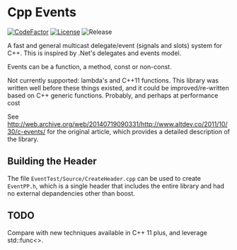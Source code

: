 # Cpp Events

[![CodeFactor](https://www.codefactor.io/repository/github/cschladetsch/CppEvents/badge)](https://www.codefactor.io/repository/github/cschladetsch/CppEvents)
[![License](https://img.shields.io/github/license/cschladetsch/CppEvents.svg?label=License&maxAge=86400)](./LICENSE)
![Release](https://img.shields.io/github/release/cschladetsch/CppEvents.svg?label=Release&maxAge=60)

A fast and general multicast delegate/event (signals and slots) system for C++. This is inspired by .Net's delegates and events model.

Events can be a function, a method, const or non-const.

Not currently supported: lambda's and C++11 functions. This library was written well before these things existed, and it could be improved/re-written based on C++ generic functions. Probably, and perhaps at performance cost

See http://web.archive.org/web/20140719090331/http://www.altdev.co/2011/10/30/c-events/ for the original article, which
provides a detailed description of the library.

## Building the Header

The file `EventTest/Source/CreateHeader.cpp` can be used to create `EventPP.h`, which is a single header that includes the entire library and had no external depandencies other than boost.

## TODO
Compare with new techniques available in C++ 11 plus, and leverage std::func<>.
